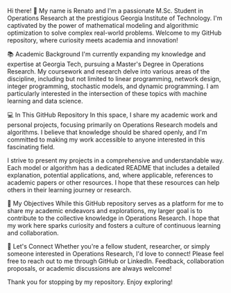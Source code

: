 Hi there! 👋
My name is Renato and I'm a passionate M.Sc. Student in Operations Research at the prestigious Georgia Institute of Technology. I'm captivated by the power of mathematical modeling and algorithmic optimization to solve complex real-world problems. Welcome to my GitHub repository, where curiosity meets academia and innovation!

📚 Academic Background
I'm currently expanding my knowledge and expertise at Georgia Tech, pursuing a Master's Degree in Operations Research. My coursework and research delve into various areas of the discipline, including but not limited to linear programming, network design, integer programming, stochastic models, and dynamic programming. I am particularly interested in the intersection of these topics with machine learning and data science.

💻 In This GitHub Repository
In this space, I share my academic work and personal projects, focusing primarily on Operations Research models and algorithms. I believe that knowledge should be shared openly, and I'm committed to making my work accessible to anyone interested in this fascinating field.

I strive to present my projects in a comprehensive and understandable way. Each model or algorithm has a dedicated README that includes a detailed explanation, potential applications, and, where applicable, references to academic papers or other resources. I hope that these resources can help others in their learning journey or research.

🎯 My Objectives
While this GitHub repository serves as a platform for me to share my academic endeavors and explorations, my larger goal is to contribute to the collective knowledge in Operations Research. I hope that my work here sparks curiosity and fosters a culture of continuous learning and collaboration.

🤝 Let's Connect
Whether you're a fellow student, researcher, or simply someone interested in Operations Research, I'd love to connect! Please feel free to reach out to me through GitHub or LinkedIn. Feedback, collaboration proposals, or academic discussions are always welcome!

Thank you for stopping by my repository. Enjoy exploring!
